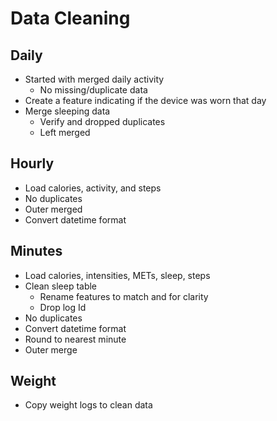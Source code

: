 # Data Cleaning

## Daily

* Started with merged daily activity
  * No missing/duplicate data
* Create a feature indicating if the device was worn that day
* Merge sleeping data
  * Verify and dropped duplicates
  * Left merged

## Hourly

* Load calories, activity, and steps
* No duplicates
* Outer merged
* Convert datetime format

## Minutes

* Load calories, intensities, METs, sleep, steps
* Clean sleep table
  * Rename features to match and for clarity
  * Drop log Id
* No duplicates
* Convert datetime format
* Round to nearest minute
* Outer merge

## Weight

* Copy weight logs to clean data
  
